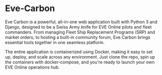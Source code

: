 # Eve-Carbon


Eve Carbon is a powerful, all-in-one web application built with Python 3 and Django, designed to be a Swiss Army knife for EVE Online pilots and fleet commanders. From managing Fleet Ship Replacement Programs (SRP) and market orders, to hosting a built-in community forum, Eve Carbon brings essential tools together in one seamless platform.

The entire application is containerized using Docker, making it easy to set up, deploy, and scale across any environment. Just clone the repo, spin up the containers with docker-compose, and you're ready to launch your own EVE Online operations hub.
